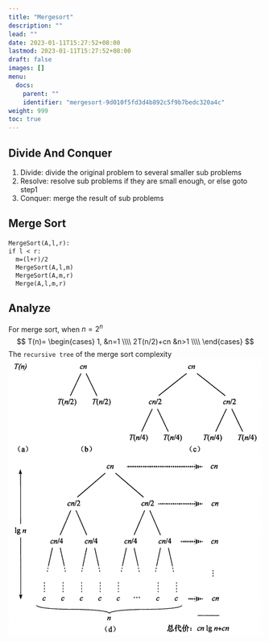 ```yaml
---
title: "Mergesort"
description: ""
lead: ""
date: 2023-01-11T15:27:52+08:00
lastmod: 2023-01-11T15:27:52+08:00
draft: false
images: []
menu:
  docs:
    parent: ""
    identifier: "mergesort-9d010f5fd3d4b892c5f9b7bedc320a4c"
weight: 999
toc: true
---
```

## Divide And Conquer
1. Divide: divide the original problem to several smaller sub problems
2. Resolve: resolve sub problems if they are small enough, or else goto step1
3. Conquer: merge the result of sub problems

## Merge Sort
```
MergeSort(A,l,r):
if l < r:
  m=(l+r)/2
  MergeSort(A,l,m)
  MergeSort(A,m,r)
  Merge(A,l,m,r)
```
## Analyze
For merge sort, when $n=2^n$
$$
T(n)=
\begin{cases}
1, &n=1 \\\\
2T(n/2)+cn &n>1 \\\\
\end{cases}
$$
The `recursive tree` of the merge sort complexity ![recursive tree](images/recursive_tree.png)
